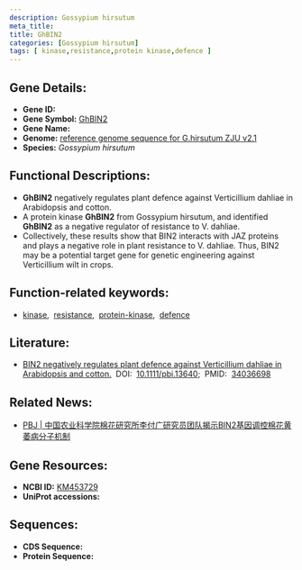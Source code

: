 ```yaml
---
description: Gossypium hirsutum
meta_title:
title: GhBIN2
categories: [Gossypium hirsutum]
tags: [ kinase,resistance,protein kinase,defence ]
---
```


## Gene Details:
- **Gene ID:**	[]()
- **Gene Symbol:** <u>GhBIN2</u>
- **Gene Name:** 
- **Genome:** [reference genome sequence for G.hirsutum ZJU v2.1]()
- **Species:** *Gossypium hirsutum*

## Functional Descriptions:
   - **GhBIN2** negatively regulates plant defence against Verticillium dahliae in Arabidopsis and cotton.
   - A protein kinase **GhBIN2** from Gossypium hirsutum, and identified **GhBIN2** as a negative regulator of resistance to V. dahliae.
   - Collectively, these results show that BIN2 interacts with JAZ proteins and plays a negative role in plant resistance to V. dahliae.  Thus, BIN2 may be a potential target gene for genetic engineering against Verticillium wilt in crops.

## Function-related keywords:
   - [kinase](/tags/kinase/),&nbsp;&nbsp;[resistance](/tags/resistance/),&nbsp;&nbsp;[protein-kinase](/tags/protein-kinase/),&nbsp;&nbsp;[defence](/tags/defence/)

## Literature:
   - [BIN2 negatively regulates plant defence against Verticillium dahliae in Arabidopsis and cotton.]( https://onlinelibrary.wiley.com/doi/10.1111/pbi.13640)&nbsp;&nbsp;DOI:&nbsp;&nbsp;[10.1111/pbi.13640](https://onlinelibrary.wiley.com/doi/10.1111/pbi.13640);&nbsp;&nbsp;PMID:&nbsp;&nbsp;[34036698](https://pubmed.ncbi.nlm.nih.gov/34036698/)

## Related News:
   - [PBJ | 中国农业科学院棉花研究所李付广研究员团队揭示BIN2基因调控棉花黄萎病分子机制](https://mp.weixin.qq.com/s?__biz=Mzg3MDEwNDEyMg==&mid=2247512299&idx=1&sn=e1b7cdb913b0092e95813b5847ba6176&chksm=ce901dbef9e794a8b9b090ad683361c9d1fb65ce19303ba691d3c2affa3af9035408a73f3e2f&scene=27#wechat_redirect)

## Gene Resources:
- **NCBI ID:**  [KM453729](https://www.ncbi.nlm.nih.gov/gene/?term=KM453729)
- **UniProt accessions:** [](https://www.uniprot.org/uniprotkb//entry)



## Sequences:
- **CDS Sequence:**
- **Protein Sequence:**
